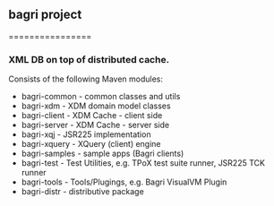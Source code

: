 ## bagri project
================

### XML DB on top of distributed cache.

Consists of the following Maven modules:

* bagri-common - common classes and utils
* bagri-xdm - XDM domain model classes
* bagri-client - XDM Cache - client side
* bagri-server - XDM Cache - server side
* bagri-xqj - JSR225 implementation
* bagri-xquery - XQuery (client) engine
* bagri-samples - sample apps (Bagri clients)
* bagri-test - Test Utilities, e.g. TPoX test suite runner, JSR225 TCK runner
* bagri-tools - Tools/Plugings, e.g. Bagri VisualVM Plugin
* bagri-distr - distributive package
